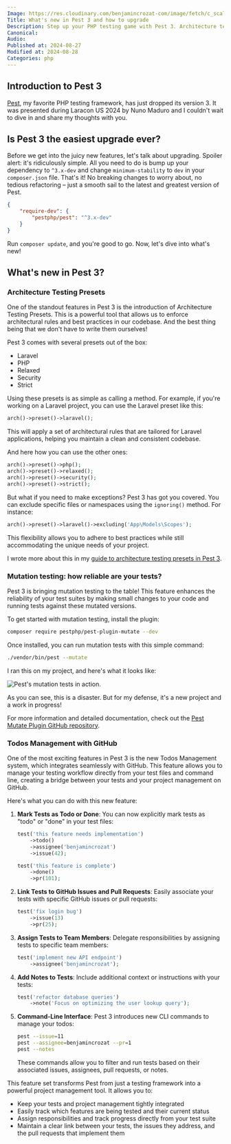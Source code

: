 ```yaml
---
Image: https://res.cloudinary.com/benjamincrozat-com/image/fetch/c_scale,f_webp,q_auto,w_1200/https://github.com/user-attachments/assets/2e4c7701-a2c5-4cdd-aa1c-9326ac56bad3
Title: What's new in Pest 3 and how to upgrade
Description: Step up your PHP testing game with Pest 3. Architecture testing presets, mutations, and todo lists management.
Canonical: 
Audio:
Published at: 2024-08-27
Modified at: 2024-08-28
Categories: php
---
```


## Introduction to Pest 3

[Pest](https://pestphp.com), my favorite PHP testing framework, has just dropped its version 3. It was presented during Laracon US 2024 by Nuno Maduro and I couldn't wait to dive in and share my thoughts with you.

## Is Pest 3 the easiest upgrade ever?

Before we get into the juicy new features, let's talk about upgrading. Spoiler alert: it's ridiculously simple. All you need to do is bump up your dependency to `^3.x-dev` and change `minimum-stability` to `dev` in your `composer.json` file. That's it! No breaking changes to worry about, no tedious refactoring – just a smooth sail to the latest and greatest version of Pest.

```json
{
    "require-dev": {
        "pestphp/pest": "^3.x-dev"
    }
}
```

Run `composer update`, and you're good to go. Now, let's dive into what's new!

## What's new in Pest 3?

### Architecture Testing Presets

One of the standout features in Pest 3 is the introduction of Architecture Testing Presets. This is a powerful tool that allows us to enforce architectural rules and best practices in our codebase. And the best thing being that we don't have to write them ourselves!

Pest 3 comes with several presets out of the box:

- Laravel
- PHP
- Relaxed
- Security
- Strict

Using these presets is as simple as calling a method. For example, if you're working on a Laravel project, you can use the Laravel preset like this:

```php
arch()->preset()->laravel();
```

This will apply a set of architectural rules that are tailored for Laravel applications, helping you maintain a clean and consistent codebase.

And here how you can use the other ones:

```php
arch()->preset()->php();
arch()->preset()->relaxed();
arch()->preset()->security();
arch()->preset()->strict();
```

But what if you need to make exceptions? Pest 3 has got you covered. You can exclude specific files or namespaces using the `ignoring()` method. For instance:

```php
arch()->preset()->laravel()->excluding('App\Models\Scopes');
```

This flexibility allows you to adhere to best practices while still accommodating the unique needs of your project.

I wrote more about this in my [guide to architecture testing presets in Pest 3](/pest-3-architecture-testing-presets).

### Mutation testing: how reliable are your tests?

Pest 3 is bringing mutation testing to the table! This feature enhances the reliability of your test suites by making small changes to your code and running tests against these mutated versions.

To get started with mutation testing, install the plugin:

```bash
composer require pestphp/pest-plugin-mutate --dev
```

Once installed, you can run mutation tests with this simple command:

```bash
./vendor/bin/pest --mutate
```

I ran this on my project, and here's what it looks like:

![Pest's mutation tests in action.](https://res.cloudinary.com/benjamincrozat-com/image/fetch/c_scale,f_webp,q_auto,w_1200/https://github.com/user-attachments/assets/fe303b15-3a35-4f8b-8a6b-f066e566576c)

As you can see, this is a disaster. But for my defense, it's a new project and a work in progress!

For more information and detailed documentation, check out the [Pest Mutate Plugin GitHub repository](https://github.com/pestphp/pest-plugin-mutate).

### Todos Management with GitHub

One of the most exciting features in Pest 3 is the new Todos Management system, which integrates seamlessly with GitHub. This feature allows you to manage your testing workflow directly from your test files and command line, creating a bridge between your tests and your project management on GitHub.

Here's what you can do with this new feature:

1. **Mark Tests as Todo or Done**: 
   You can now explicitly mark tests as "todo" or "done" in your test files:

   ```php
   test('this feature needs implementation')
       ->todo()
       ->assignee('benjamincrozat')
       ->issue(42);

   test('this feature is complete')
       ->done()
       ->pr(101);
   ```

2. **Link Tests to GitHub Issues and Pull Requests**: 
   Easily associate your tests with specific GitHub issues or pull requests:

   ```php
   test('fix login bug')
       ->issue(13)
       ->pr(25);
   ```

3. **Assign Tests to Team Members**: 
   Delegate responsibilities by assigning tests to specific team members:

   ```php
   test('implement new API endpoint')
       ->assignee('benjamincrozat');
   ```

4. **Add Notes to Tests**: 
   Include additional context or instructions with your tests:

   ```php
   test('refactor database queries')
       ->note('Focus on optimizing the user lookup query');
   ```

5. **Command-Line Interface**: 
   Pest 3 introduces new CLI commands to manage your todos:

   ```bash
   pest --issue=11
   pest --assignee=benjamincrozat --pr=1
   pest --notes
   ```

   These commands allow you to filter and run tests based on their associated issues, assignees, pull requests, or notes.

This feature set transforms Pest from just a testing framework into a powerful project management tool. It allows you to:

- Keep your tests and project management tightly integrated
- Easily track which features are being tested and their current status
- Assign responsibilities and track progress directly from your test suite
- Maintain a clear link between your tests, the issues they address, and the pull requests that implement them
